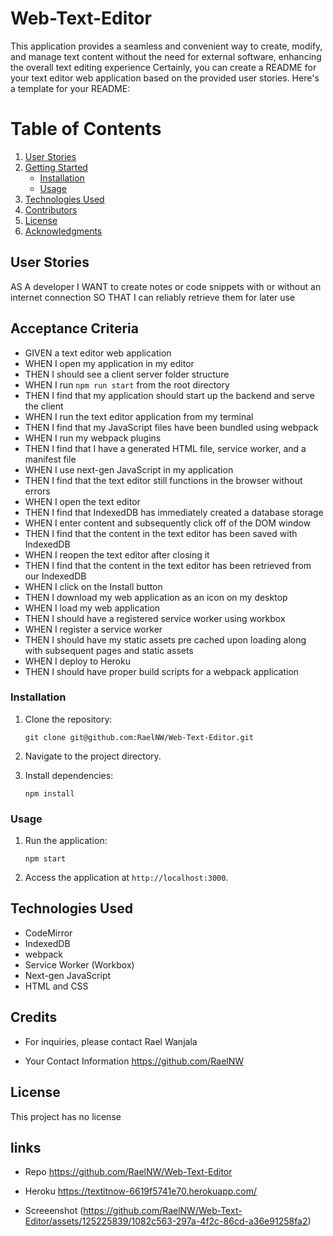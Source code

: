 # Web-Text-Editor
This application provides a seamless and convenient way to create, modify, and manage text content without the need for external software, enhancing the overall text editing experience
Certainly, you can create a README for your text editor web application based on the provided user stories. Here's a template for your README:

# Table of Contents

1. [User Stories](#user-stories)
2. [Getting Started](#getting-started)
   - [Installation](#installation)
   - [Usage](#usage)
3. [Technologies Used](#technologies-used)
4. [Contributors](#contributors)
5. [License](#license)
6. [Acknowledgments](#acknowledgments)


## User Stories
AS A developer
I WANT to create notes or code snippets with or without an internet connection
SO THAT I can reliably retrieve them for later use

## Acceptance Criteria
-    GIVEN a text editor web application
-    WHEN I open my application in my editor
-    THEN I should see a client server folder structure
-    WHEN I run `npm run start` from the root directory
-    THEN I find that my application should start up the backend and serve the client
-    WHEN I run the text editor application from my terminal
-    THEN I find that my JavaScript files have been bundled using webpack
-    WHEN I run my webpack plugins
-    THEN I find that I have a generated HTML file, service worker, and a manifest file
-    WHEN I use next-gen JavaScript in my application
-    THEN I find that the text editor still functions in the browser without errors
-    WHEN I open the text editor
-    THEN I find that IndexedDB has immediately created a database storage
-    WHEN I enter content and subsequently click off of the DOM window
-    THEN I find that the content in the text editor has been saved with IndexedDB
-    WHEN I reopen the text editor after closing it
-    THEN I find that the content in the text editor has been retrieved from our IndexedDB
-    WHEN I click on the Install button
-    THEN I download my web application as an icon on my desktop
-    WHEN I load my web application
-    THEN I should have a registered service worker using workbox
-    WHEN I register a service worker
-    THEN I should have my static assets pre cached upon loading along with subsequent pages and static assets
-    WHEN I deploy to Heroku
-    THEN I should have proper build scripts for a webpack application

### Installation

1. Clone the repository:
   ```
   git clone git@github.com:RaelNW/Web-Text-Editor.git
   ```
2. Navigate to the project directory.

3. Install dependencies:
   ```
   npm install
   ```

### Usage

1. Run the application:
   ```
   npm start
   ```

2. Access the application at `http://localhost:3000`.

## Technologies Used

- CodeMirror
- IndexedDB
- webpack
- Service Worker (Workbox)
- Next-gen JavaScript
- HTML and CSS

## Credits
- For inquiries, please contact Rael Wanjala

- Your Contact Information https://github.com/RaelNW

## License

This project has no license 

## links
- Repo https://github.com/RaelNW/Web-Text-Editor

- Heroku https://textitnow-6619f5741e70.herokuapp.com/
- Screeenshot
 (https://github.com/RaelNW/Web-Text-Editor/assets/125225839/1082c563-297a-4f2c-86cd-a36e91258fa2)

